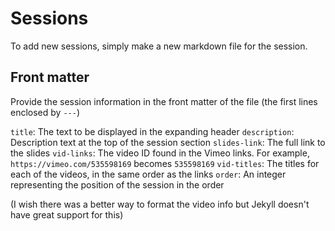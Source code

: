 # Sessions
To add new sessions, simply make a new markdown file for the session. 

## Front matter
Provide the session information in the front matter of the file (the first lines enclosed by `---`)

`title`: The text to be displayed in the expanding header
`description`: Description text at the top of the session section
`slides-link`: The full link to the slides
`vid-links`: The video ID found in the Vimeo links. For example, `https://vimeo.com/535598169` becomes `535598169`
`vid-titles`: The titles for each of the videos, in the same order as the links 
`order`: An integer representing the position of the session in the order

(I wish there was a better way to format the video info but Jekyll doesn't have great support for this)